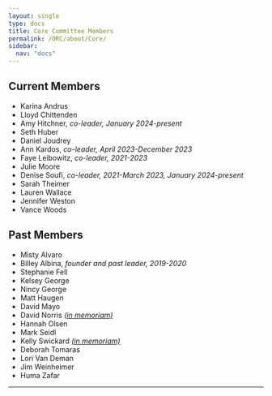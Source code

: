 ```yaml
---
layout: single
type: docs
title: Core Committee Members
permalink: /ORC/about/Core/
sidebar:
  nav: "docs"
---
```


## Current Members

* Karina Andrus
* Lloyd Chittenden
* Amy Hitchner, _co-leader, January 2024-present_
* Seth Huber
* Daniel Joudrey
* Ann Kardos, _co-leader, April 2023-December 2023_
* Faye Leibowitz, _co-leader, 2021-2023_
* Julie Moore
* Denise Soufi, _co-leader, 2021-March 2023, January 2024-present_
* Sarah Theimer
* Lauren Wallace
* Jennifer Weston
* Vance Woods

## Past Members

* Misty Alvaro
* Billey Albina, _founder and past leader, 2019-2020_
* Stephanie Fell
* Kelsey George
* Nincy George
* Matt Haugen
* David Mayo
* David Norris _[(in memoriam)](https://library.stkate.edu/news/remembering-david-norris?fbclid=IwAR0l3huAyb8CLnKW8HrKlyb2VGPaotuaJL46CqSKvrijsExbekpw3GgUj6Q)_
* Hannah Olsen
* Mark Seidl
* Kelly Swickard _[(in memoriam)](https://www.randledablefuneralhome.com/obituaries/Kelly-Swickard-2/#!/Obituary)_
* Deborah Tomaras
* Lori Van Deman
* Jim Weinheimer
* Huma Zafar

---
